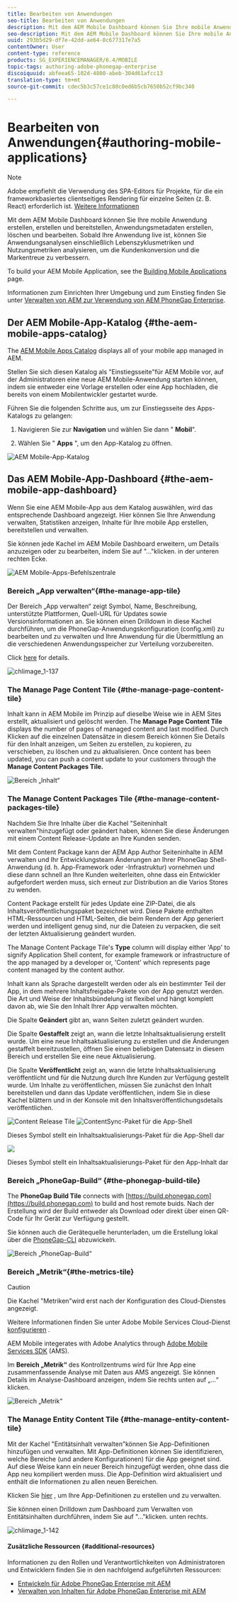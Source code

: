```yaml
---
title: Bearbeiten von Anwendungen
seo-title: Bearbeiten von Anwendungen
description: Mit dem AEM Mobile Dashboard können Sie Ihre mobile Anwendung erstellen, erstellen und bereitstellen, Anwendungsmetadaten erstellen, löschen und bearbeiten. Auf dieser Seite erfahren Sie mehr.
seo-description: Mit dem AEM Mobile Dashboard können Sie Ihre mobile Anwendung erstellen, erstellen und bereitstellen, Anwendungsmetadaten erstellen, löschen und bearbeiten. Auf dieser Seite erfahren Sie mehr.
uuid: 293b5d29-df7e-42dd-ae64-8c677317e7a5
contentOwner: User
content-type: reference
products: SG_EXPERIENCEMANAGER/6.4/MOBILE
topic-tags: authoring-adobe-phonegap-enterprise
discoiquuid: abfeea65-102d-4800-abeb-304d61afcc13
translation-type: tm+mt
source-git-commit: cdec5b3c57ce1c80c0ed6b5cb7650b52cf9bc340

---
```



# Bearbeiten von Anwendungen{#authoring-mobile-applications}

>[!NOTE]
>
>Adobe empfiehlt die Verwendung des SPA-Editors für Projekte, für die ein frameworkbasiertes clientseitiges Rendering für einzelne Seiten (z. B. React) erforderlich ist. [Weitere Informationen](/help/sites-developing/spa-overview.md)

Mit dem AEM Mobile Dashboard können Sie Ihre mobile Anwendung erstellen, erstellen und bereitstellen, Anwendungsmetadaten erstellen, löschen und bearbeiten. Sobald Ihre Anwendung live ist, können Sie Anwendungsanalysen einschließlich Lebenszyklusmetriken und Nutzungsmetriken analysieren, um die Kundenkonversion und die Markentreue zu verbessern.

To build your AEM Mobile Application, see the [Building Mobile Applications](/help/mobile/building-app-mobile-phonegap.md) page.

Informationen zum Einrichten Ihrer Umgebung und zum Einstieg finden Sie unter [Verwalten von AEM zur Verwendung von AEM PhoneGap Enterprise](/help/mobile/administer-phonegap.md).

## Der AEM Mobile-App-Katalog {#the-aem-mobile-apps-catalog}

The [AEM Mobile Apps Catalog](http://localhost:4502/aem/apps.html/content/phonegap) displays all of your mobile app managed in AEM.

Stellen Sie sich diesen Katalog als &quot;Einstiegsseite&quot;für AEM Mobile vor, auf der Administratoren eine neue AEM Mobile-Anwendung starten können, indem sie entweder eine Vorlage erstellen oder eine App hochladen, die bereits von einem Mobilentwickler gestartet wurde.

Führen Sie die folgenden Schritte aus, um zur Einstiegsseite des Apps-Katalogs zu gelangen:

1. Navigieren Sie zur **Navigation** und wählen Sie dann &quot; **Mobil**&quot;.

1. Wählen Sie &quot; **Apps** &quot;, um den App-Katalog zu öffnen.

![AEM Mobile-App-Katalog](assets/chlimage_1-135.png)

## Das AEM Mobile-App-Dashboard {#the-aem-mobile-app-dashboard}

Wenn Sie eine AEM Mobile-App aus dem Katalog auswählen, wird das entsprechende Dashboard angezeigt. Hier können Sie Ihre Anwendung verwalten, Statistiken anzeigen, Inhalte für Ihre mobile App erstellen, bereitstellen und verwalten.

Sie können jede Kachel im AEM Mobile Dashboard erweitern, um Details anzuzeigen oder zu bearbeiten, indem Sie auf &quot;...&quot;klicken. in der unteren rechten Ecke.

![AEM Mobile-Apps-Befehlszentrale](assets/chlimage_1-136.png)

### Bereich „App verwalten“{#the-manage-app-tile}

Der Bereich „App verwalten“ zeigt Symbol, Name, Beschreibung, unterstützte Plattformen, Quell-URL für Updates sowie Versionsinformationen an. Sie können einen Drilldown in diese Kachel durchführen, um die PhoneGap-Anwendungskonfiguration (config.xml) zu bearbeiten und zu verwalten und Ihre Anwendung für die Übermittlung an die verschiedenen Anwendungsspeicher zur Verteilung vorzubereiten.

Click [here](/help/mobile/phonegap-app-details-tile.md) for details.

![chlimage_1-137](assets/chlimage_1-137.png)

### The Manage Page Content Tile {#the-manage-page-content-tile}

Inhalt kann in AEM Mobile im Prinzip auf dieselbe Weise wie in AEM Sites erstellt, aktualisiert und gelöscht werden. The **Manage Page Content Tile** displays the number of pages of managed content and last modified. Durch Klicken auf die einzelnen Datensätze in diesem Bereich können Sie Details für den Inhalt anzeigen, um Seiten zu erstellen, zu kopieren, zu verschieben, zu löschen und zu aktualisieren. Once content has been updated, you can push a content update to your customers through the **Manage Content Packages Tile.**

![Bereich „Inhalt“](assets/chlimage_1-138.png)

### The Manage Content Packages Tile {#the-manage-content-packages-tile}

Nachdem Sie Ihre Inhalte über die Kachel &quot;Seiteninhalt verwalten&quot;hinzugefügt oder geändert haben, können Sie diese Änderungen mit einem Content Release-Update an Ihre Kunden senden.

Mit dem Content Package kann der AEM App Author Seiteninhalte in AEM verwalten und Ihr Entwicklungsteam Änderungen an Ihrer PhoneGap Shell-Anwendung (d. h. App-Framework oder -Infrastruktur) vornehmen und diese dann schnell an Ihre Kunden weiterleiten, ohne dass ein Entwickler aufgefordert werden muss, sich erneut zur Distribution an die Varios Stores zu wenden.

Content Package erstellt für jedes Update eine ZIP-Datei, die als Inhaltsveröffentlichungspaket bezeichnet wird. Diese Pakete enthalten HTML-Ressourcen und HTML-Seiten, die beim Rendern der App generiert werden und intelligent genug sind, nur die Dateien zu verpacken, die seit der letzten Aktualisierung geändert wurden.

The Manage Content Package Tile&#39;s **Type** column will display either &#39;App&#39; to signify Application Shell content, for example framework or infrastructure of the app managed by a developer or, &#39;Content&#39; which represents page content managed by the content author.

Inhalt kann als Sprache dargestellt werden oder als ein bestimmter Teil der App, in dem mehrere Inhaltsfreigabe-Pakete von der App genutzt werden. Die Art und Weise der Inhaltsbündelung ist flexibel und hängt komplett davon ab, wie Sie den Inhalt Ihrer App verwalten möchten.

Die Spalte **Geändert** gibt an, wann Seiten zuletzt geändert wurden.

Die Spalte **Gestaffelt** zeigt an, wann die letzte Inhaltsaktualisierung erstellt wurde. Um eine neue Inhaltsaktualisierung zu erstellen und die Änderungen gestaffelt bereitzustellen, öffnen Sie einen beliebigen Datensatz in diesem Bereich und erstellen Sie eine neue Aktualisierung.

Die Spalte **Veröffentlicht** zeigt an, wann die letzte Inhaltsaktualisierung veröffentlicht und für die Nutzung durch Ihre Kunden zur Verfügung gestellt wurde. Um Inhalte zu veröffentlichen, müssen Sie zunächst den Inhalt bereitstellen und dann das Update veröffentlichen, indem Sie in diese Kachel blättern und in der Konsole mit den Inhaltsveröffentlichungsdetails veröffentlichen.

![Content Release Tile](assets/chlimage_1-139.png) ![ContentSync-Paket für die App-Shell](do-not-localize/chlimage_1-5.png)

Dieses Symbol stellt ein Inhaltsaktualisierungs-Paket für die App-Shell dar

![](do-not-localize/chlimage_1-6.png)

Dieses Symbol stellt ein Inhaltsaktualisierungs-Paket für den App-Inhalt dar

### Bereich „PhoneGap-Build“ {#the-phonegap-build-tile}

The **PhoneGap Build Tile** connects with [https://build.phonegap.com](https://build.phonegap.com) to build and host remote buids. Nach der Erstellung wird der Build entweder als Download oder direkt über einen QR-Code für Ihr Gerät zur Verfügung gestellt.

Sie können auch die Gerätequelle herunterladen, um die Erstellung lokal über die [PhoneGap-CLI](https://docs.phonegap.com/en/3.5.0/guide_cli_index.md.html) abzuwickeln.

![Bereich „PhoneGap-Build“](assets/chlimage_1-140.png)

### Bereich „Metrik“{#the-metrics-tile}

>[!CAUTION]
>
>Die Kachel &quot;Metriken&quot;wird erst nach der Konfiguration des Cloud-Dienstes angezeigt.
>
>Weitere Informationen finden Sie unter Adobe Mobile Services Cloud-Dienst [konfigurieren](/help/mobile/configure-adobe-mobile-cloud-service.md) .

AEM Mobile integerates with Adobe Analytics through [Adobe Mobile Services SDK](https://www.adobe.com/ca/solutions/digital-marketing/mobile-services/app-sdk.html) (AMS).

Im **Bereich „Metrik“** des Kontrollzentrums wird für Ihre App eine zusammenfassende Analyse mit Daten aus AMS angezeigt. Sie können Details im Analyse-Dashboard anzeigen, indem Sie rechts unten auf „...“ klicken.

![Bereich „Metrik“](assets/chlimage_1-141.png)

### The Manage Entity Content Tile {#the-manage-entity-content-tile}

Mit der Kachel &quot;Entitätsinhalt verwalten&quot;können Sie App-Definitionen hinzufügen und verwalten. Mit App-Definitionen können Sie identifizieren, welche Bereiche (und andere Konfigurationen) für die App geeignet sind. Auf diese Weise kann ein neuer Bereich hinzugefügt werden, ohne dass die App neu kompiliert werden muss. Die App-Definition wird aktualisiert und enthält die Informationen zu allen neuen Bereichen.

Klicken Sie [hier](/help/mobile/phonegap-app-definitions.md) , um Ihre App-Definitionen zu erstellen und zu verwalten.

Sie können einen Drilldown zum Dashboard zum Verwalten von Entitätsinhalten durchführen, indem Sie auf &quot;...&quot;klicken. unten rechts.

![chlimage_1-142](assets/chlimage_1-142.png)

#### Zusätzliche Ressourcen {#additional-resources}

Informationen zu den Rollen und Verantwortlichkeiten von Administratoren und Entwicklern finden Sie in den nachfolgend aufgeführten Ressourcen:

* [Entwickeln für Adobe PhoneGap Enterprise mit AEM](/help/mobile/developing-in-phonegap.md)
* [Verwalten von Inhalten für Adobe PhoneGap Enterprise mit AEM](/help/mobile/administer-phonegap.md)

